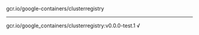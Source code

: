 gcr.io/google-containers/clusterregistry 

----
gcr.io/google_containers/clusterregistry:v0.0.0-test.1 √

